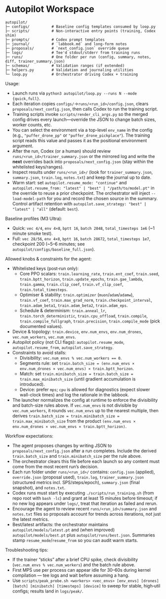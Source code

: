 # Autopilot Workspace

```
autopilot/
├─ configs/          # Baseline config templates consumed by loop.py
├─ scripts/          # Non-interactive entry points (training, Codex shim)
├─ prompts/          # Codex prompt templates
├─ journal/          # `labbook.md` and long-form notes
├─ proposals/        # `next_config.json` override queue
├─ logs/             # Tee'd stdout/stderr from training runs
├─ runs/             # One folder per run (config, summary, notes, diff, trainer_summary.json)
├─ schemas/          # Validation ranges (if extended)
├─ helpers.py        # Validation and journaling utilities
└─ loop.py           # Orchestrator driving Codex + training
```

Usage:
- Launch runs via `python3 autopilot/loop.py --runs N --mode {quick,full}`.
- Each iteration copies `configs/`->`runs/<run_id>/config.json`, clears `proposals/next_config.json`, then calls Codex to run the training script.
- Training scripts invoke `scripts/render_cli_args.py` so the merged config drives every launch—override the JSON to change batch sizes, worker counts, etc.
 - You can select the environment via a top-level `env_name` in the config (e.g., `"puffer_drone_pp"` or `"puffer_drone_pickplace"`). The training script reads this value and passes it as the positional environment argument.
- After the run, Codex (or a human) should review `runs/<run_id>/trainer_summary.json` or the mirrored log and write the **next** overrides back into `proposals/next_config.json` (stay within the whitelisted keys/ranges).
- Inspect results under `runs/<run_id>/` (look for `trainer_summary.json`, `summary.json`, `train.log`, `notes.txt`) and keep the journal up to date.
 - Warm start: set `autopilot.resume_mode: "continue"` and `autopilot.resume_from: "latest" | "best" | "/path/to/model.pt"` in the override to reuse a prior checkpoint. The orchestrator will inject `--load-model-path` for you and record the chosen source in the summary. Control artifact retention with `autopilot.save_strategy: "best" | "latest" | "all"` (default: `best`).

Baseline profiles (M3 Ultra):
- Quick: `vec 4/4`, `env 4×8`, `bptt 16`, `batch 2048`, `total_timesteps 1e6` (~1 minute smoke test).
- Full: `vec 28/56`, `env 4×8`, `bptt 16`, `batch 28672`, `total_timesteps 1e7`, checkpoint 200 (~5–6 minutes; see `autopilot/configs/baseline_full.json`).

Allowed knobs & constraints for the agent:
- Whitelisted keys (post‑run only):
  - Core PPO scalars: `train.learning_rate`, `train.ent_coef`, `train.seed`, `train.bptt_horizon`, `train.update_epochs`, `train.gae_lambda`, `train.gamma`, `train.clip_coef`, `train.vf_clip_coef`, `train.total_timesteps`.
  - Optimiser & stability: `train.optimizer` (`muon`/`adam`/`adamw`), `train.vf_coef`, `train.max_grad_norm`, `train.checkpoint_interval`, `train.adam_beta1`, `train.adam_beta2`, `train.adam_eps`.
  - Schedule & determinism: `train.anneal_lr`, `train.torch_deterministic`, `train.cpu_offload`, `train.compile`, `train.compile_fullgraph`, `train.precision`, `train.compile_mode` (pick documented values).
- Device & topology: `train.device`, `env.num_envs`, `env.num_drones`, `vec.num_workers`, `vec.num_envs`.
 - Autopilot policy (not CLI flags): `autopilot.resume_mode`, `autopilot.resume_from`, `autopilot.save_strategy`.
- Constraints to avoid stalls:
  - Divisibility: `vec.num_envs % vec.num_workers == 0`.
  - Segments rule: set `train.batch_size = (env.num_envs × env.num_drones × vec.num_envs) × train.bptt_horizon`.
  - Match: set `train.minibatch_size = train.batch_size = train.max_minibatch_size` (until gradient accumulation is introduced).
  - Device: prefer `mps`; `cpu` is allowed for diagnostics (expect slower wall-clock times) and log the rationale in the labbook.
 - The launcher normalizes the config at runtime to enforce the divisibility and batch-size rules above. If `vec.num_envs` is not divisible by `vec.num_workers`, it rounds `vec.num_envs` up to the nearest multiple, then derives `train.batch_size = train.minibatch_size = train.max_minibatch_size` from the product `(env.num_envs × env.num_drones × vec.num_envs × train.bptt_horizon)`.

Workflow expectations:
- The agent proposes changes by writing JSON to `proposals/next_config.json` after a run completes. Include the derived `train.batch_size` and `train.minibatch_size` per the rule above.
- The orchestrator clears this file before each launch so any content must come from the most recent run’s decision.
- Each run folder under `runs/<run_id>/` contains: `config.json` (applied), `override.json` (proposal used), `train.log`, `trainer_summary.json` (structured metrics incl. SPS/steps/epoch), `summary.json` (final snapshot), and `notes.txt`.
- Codex runs must start by executing `./scripts/run_training.sh` (from repo root with `bash -lc`) and grant at least 15 minutes before timeout; if no new log appears under `logs/`, treat that iteration as failed and rerun.
- Encourage the agent to review recent `runs/<run_id>/summary.json` and `notes.txt` files so proposals account for trends across iterations, not just the latest metrics.
 - Best/latest artifacts: the orchestrator maintains `autopilot/models/latest.pt` and (when improved) `autopilot/models/best.pt` plus `autopilot/runs/best.json`. Summaries stamp `resume_mode`/`resume_from` so you can audit warm starts.

Troubleshooting tips:
- If the trainer “sticks” after a brief CPU spike, check divisibility (`vec.num_envs % vec.num_workers`) and the batch rule above.
- First MPS use per process can appear idle for 30–60s during kernel compilation — tee logs and wait before assuming a hang.
- Use `scripts/peak_probe.sh <workers> <vec_envs> [env_envs] [drones] [batch] [minibatch] [timesteps] [device]` to sweep for stable, high‑util configs; results land in `logs/peak/`.
